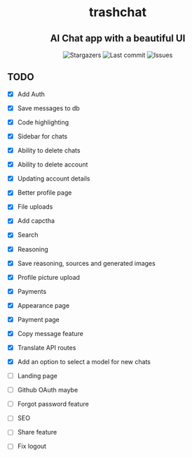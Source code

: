 <div align="center">
    <h1>trashchat</h1>
    <h2>AI Chat app with a beautiful UI</h2>
</div>

<div align="center">
  <img alt="Stargazers" src="https://img.shields.io/github/stars/budchirp/trashchat?style=for-the-badge&colorA=0b1221&colorB=ff8e8e" />
  <img alt="Last commit" src="https://img.shields.io/github/last-commit/budchirp/trashchat?style=for-the-badge&colorA=0b1221&colorB=BDB0E4" />
  <img alt="Issues" src="https://img.shields.io/github/issues/budchirp/trashchat?style=for-the-badge&colorA=0b1221&colorB=FBC19D" />
</div>

## TODO

- [x] Add Auth
- [x] Save messages to db
- [x] Code highlighting
- [x] Sidebar for chats
- [x] Ability to delete chats
- [x] Ability to delete account
- [x] Updating account details
- [x] Better profile page
- [x] File uploads
- [x] Add capctha
- [x] Search
- [x] Reasoning
- [x] Save reasoning, sources and generated images
- [x] Profile picture upload
- [x] Payments
- [x] Appearance page
- [x] Payment page
- [x] Copy message feature
- [x] Translate API routes
- [x] Add an option to select a model for new chats
- [ ] Landing page
- [ ] Github OAuth maybe
- [ ] Forgot password feature
- [ ] SEO
- [ ] Share feature

- [ ] Fix logout